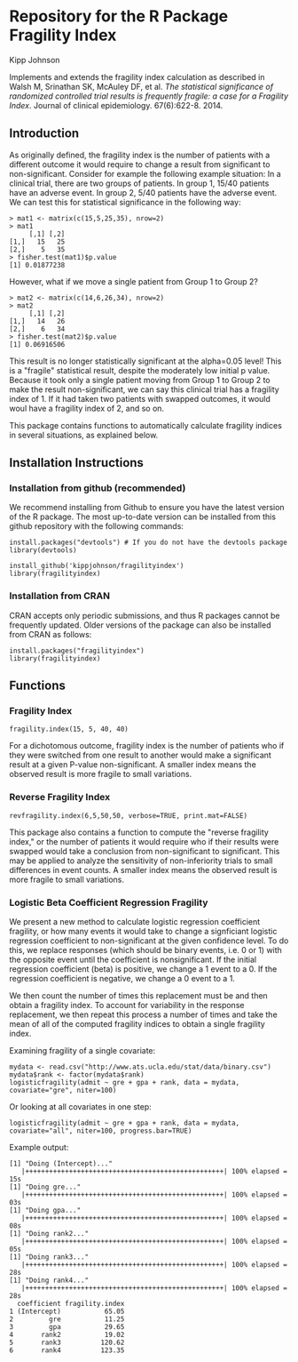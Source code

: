 # Repository for the R Package Fragility Index

Kipp Johnson

Implements and extends the fragility index calculation as described in Walsh M, Srinathan SK, McAuley DF, et al. _The statistical significance of randomized controlled trial results is frequently fragile: a case for a Fragility Index_. Journal of clinical epidemiology. 67(6):622-8. 2014.

## Introduction

As originally defined, the fragility index is the number of patients with a different outcome it would require to change a result from significant to non-significant. Consider for example the following example situation: In a clinical trial, there are two groups of patients. In group 1, 15/40 patients have an adverse event. In group 2, 5/40 patients have the adverse event. We can test this for statistical significance in the following way:

```
> mat1 <- matrix(c(15,5,25,35), nrow=2)
> mat1
     [,1] [,2]
[1,]   15   25
[2,]    5   35
> fisher.test(mat1)$p.value
[1] 0.01877238
```

However, what if we move a single patient from Group 1 to Group 2?

```
> mat2 <- matrix(c(14,6,26,34), nrow=2)
> mat2
     [,1] [,2]
[1,]   14   26
[2,]    6   34
> fisher.test(mat2)$p.value
[1] 0.06916506
```

This result is no longer statistically significant at the alpha=0.05 level! This is a "fragile" statistical result, despite the moderately low initial p value. Because it took only a single patient moving from Group 1 to Group 2 to make the result non-significant, we can say this clinical trial has a fragility index of 1. If it had taken two patients with swapped outcomes, it would woul have a fragility index of 2, and so on. 

This package contains functions to automatically calculate fragility indices in several situations, as explained below.

## Installation Instructions

### Installation from github (recommended)

We recommend installing from Github to ensure you have the latest version of the R package. The most up-to-date version can be installed from this github repository with the following commands:

```
install.packages("devtools") # If you do not have the devtools package
library(devtools)

install_github('kippjohnson/fragilityindex')
library(fragilityindex)
```

### Installation from CRAN

CRAN accepts only periodic submissions, and thus R packages cannot be frequently updated. Older versions of the package can also be installed from CRAN as follows:

```
install.packages("fragilityindex")
library(fragilityindex)
```

## Functions

### Fragility Index

~~~
fragility.index(15, 5, 40, 40)
~~~

For a dichotomous outcome, fragility index is the number of patients who if they were switched from one result to another would make a significant result at a given P-value non-significant. A smaller index means the observed result is more fragile to small variations.

### Reverse Fragility Index

~~~
revfragility.index(6,5,50,50, verbose=TRUE, print.mat=FALSE)
~~~

This package also contains a function to compute the "reverse fragility index," or the number of patients it would require who if their results were swapped would take a conclusion from non-significant to significant. This may be applied to analyze the sensitivity of non-inferiority trials to small differences in event counts. A smaller index means the observed result is more fragile to small variations.

### Logistic Beta Coefficient Regression Fragility

We present a new method to calculate logistic regression coefficient fragility, or how many events it would take to change a signficiant logistic regression coefficient to non-significant at the given confidence level. To do this, we replace responses (which should be binary events, i.e. 0 or 1) with the opposite event until the coefficient is nonsignificant. If the initial regression coefficient (beta) is positive, we change a 1 event to a 0. If the regression coefficient is negative, we change a 0 event to a 1. 

We then count the number of times this replacement must be and then obtain a fragility index. To account for variability in the response replacement, we then repeat this process a number of times and take the mean of all of the computed fragility indices to obtain a single fragility index.

Examining fragility of a single covariate:

~~~~
mydata <- read.csv("http://www.ats.ucla.edu/stat/data/binary.csv")
mydata$rank <- factor(mydata$rank)
logisticfragility(admit ~ gre + gpa + rank, data = mydata, covariate="gre", niter=100)
~~~~

Or looking at all covariates in one step:

~~~
logisticfragility(admit ~ gre + gpa + rank, data = mydata, covariate="all", niter=100, progress.bar=TRUE)
~~~

Example output:
~~~
[1] "Doing (Intercept)..."
   |++++++++++++++++++++++++++++++++++++++++++++++++++| 100% elapsed = 15s
[1] "Doing gre..."
   |++++++++++++++++++++++++++++++++++++++++++++++++++| 100% elapsed = 03s
[1] "Doing gpa..."
   |++++++++++++++++++++++++++++++++++++++++++++++++++| 100% elapsed = 08s
[1] "Doing rank2..."
   |++++++++++++++++++++++++++++++++++++++++++++++++++| 100% elapsed = 05s
[1] "Doing rank3..."
   |++++++++++++++++++++++++++++++++++++++++++++++++++| 100% elapsed = 28s
[1] "Doing rank4..."
   |++++++++++++++++++++++++++++++++++++++++++++++++++| 100% elapsed = 28s
  coefficient fragility.index
1 (Intercept)           65.05
2         gre           11.25
3         gpa           29.65
4       rank2           19.02
5       rank3          120.62
6       rank4          123.35
~~~


